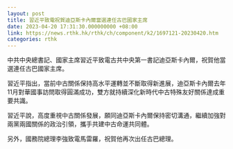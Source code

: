 ```yaml
---
layout: post
title: 習近平致電祝賀迪亞斯卡內爾當選連任古巴國家主席
date: 2023-04-20 17:31:30.000000000 +08:00
link: https://news.rthk.hk/rthk/ch/component/k2/1697121-20230420.htm
categories: rthk
---
```


中共中央總書記、國家主席習近平致電古共中央第一書記迪亞斯卡內爾，祝賀他當選連任古巴國家主席。

習近平指出，當前中古關係保持高水平運轉並不斷取得新進展，迪亞斯卡內爾去年11月對華國事訪問取得圓滿成功，雙方就持續深化新時代中古特殊友好關係達成重要共識。

習近平說，高度重視中古關係發展，願同迪亞斯卡內爾保持密切溝通，繼續加強對兩黨兩國關係的政治引領，攜手共建中古命運共同體。

另外，國務院總理李強致電馬雷羅，祝賀他再次出任古巴總理。
